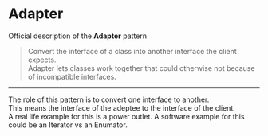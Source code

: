 # Adapter

Official description of the **Adapter** pattern

> Convert the interface of a class into another interface the client expects.\
> Adapter lets classes work together that could otherwise not because of incompatible interfaces.

---

The role of this pattern is to convert one interface to another.\
This means the interface of the adeptee to the interface of the client.\
A real life example for this is a power outlet. A software example for this could be an Iterator vs an Enumator.
